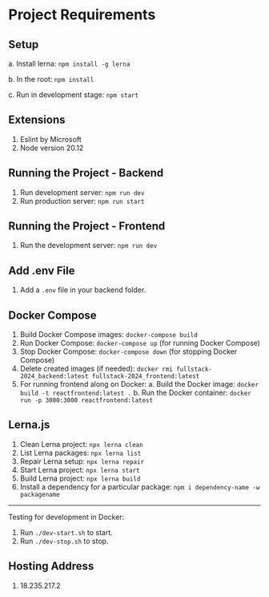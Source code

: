 # Project Requirements

## Setup

a. Install lerna: `npm install -g lerna`

b. In the root: `npm install`

c. Run in development stage: `npm start`

## Extensions

1. Eslint by Microsoft
2. Node version 20.12

## Running the Project - Backend

1. Run development server: `npm run dev`
2. Run production server: `npm run start`

## Running the Project - Frontend

1. Run the development server: `npm run dev`

## Add .env File

1. Add a `.env` file in your backend folder.

## Docker Compose

1. Build Docker Compose images: `docker-compose build`
2. Run Docker Compose: `docker-compose up` (for running Docker Compose)
3. Stop Docker Compose: `docker-compose down` (for stopping Docker Compose)
4. Delete created images (if needed): `docker rmi fullstack-2024_backend:latest fullstack-2024_frontend:latest`
5. For running frontend along on Docker:
   a. Build the Docker image: `docker build -t reactfrontend:latest .`
   b. Run the Docker container: `docker run -p 3000:3000 reactfrontend:latest`

## Lerna.js

1. Clean Lerna project: `npx lerna clean`
2. List Lerna packages: `npx lerna list`
3. Repair Lerna setup: `npx lerna repair`
4. Start Lerna project: `npx lerna start`
5. Build Lerna project: `npx lerna build`
6. Install a dependency for a particular package: `npm i dependency-name -w packagename`

---

Testing for development in Docker:

1. Run `./dev-start.sh` to start.
2. Run `./dev-stop.sh` to stop.

## Hosting Address

1. 18.235.217.2
